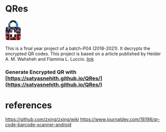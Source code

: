 # QRes
<img src="https://github.com/SatyaSnehith/QRes/blob/main/app/src/main/res/drawable/splash.png" width="50"/>

This is a final year project of a batch-P04 (2018-2021). It decrypts the encrypted QR codes.
This project is based on a article published by Heider A. M. Wahsheh and Flaminia L. Luccio. [link](https://www.mdpi.com/2078-2489/11/4/217 "Security and Privacy of QR Code Applications: A Comprehensive Study, General Guidelines and Solutions")

### Generate Encrypted QR with [https://satyasnehith.github.io/QRes/](https://satyasnehith.github.io/QRes/)

# references
https://github.com/zxing/zxing/wiki
https://www.journaldev.com/18198/qr-code-barcode-scanner-android
